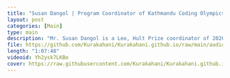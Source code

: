 ```yaml
---
title: "Susan Dangol | Program Coordinator of Kathmandu Coding Olympics  | Episode 3"
layout: post
categories: [Main]
type: main
description: "Mr. Susan Dangol is a Leo, Hult Prize coordinator of 2020 and program coordinator of coding Olympics Kathmandu overall. He is a young enthusiast working in society to make it better. He is working in different field in Nepal to uplift the society. He has been involved in Hult prizes to bring out the new entrepreneurs and many other projects. Recently, he has been involved in closing the gap between coding and students to educate students about the importance of coding and impact it can create to the society with the movement of Coding Olympics.He is program coordinator of kathmandu city. <br><br>Follow for details:<br>Kathmandu Coding Olympics:<br>https://www.facebook.com/KathmanduCodingOlympicsNepal<br>https://www.instagram.com/kathmanducodingolympicsnepal/<br><br>Little issue with video quality and flickering of video.<br><br>Special thanks to:<br>Pratap dai, Raman and Samyak"
file: https://github.com/Kurakahani/Kurakahani.github.io/raw/main/audio_files/Yh2ysk7LKBo.m4a
length: "1:07:48"
videoid: Yh2ysk7LKBo
cover: https://raw.githubusercontent.com/Kurakahani/Kurakahani.github.io/main/images/Yh2ysk7LKBo.jpg
---
```

